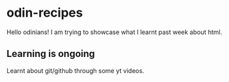 # odin-recipes
Hello odinians!
I am trying to showcase what I learnt past week about html. 

## Learning is ongoing 
Learnt about git/github through some yt videos.
